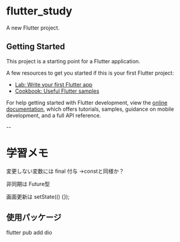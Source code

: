 # flutter_study

A new Flutter project.

## Getting Started

This project is a starting point for a Flutter application.

A few resources to get you started if this is your first Flutter project:

- [Lab: Write your first Flutter app](https://docs.flutter.dev/get-started/codelab)
- [Cookbook: Useful Flutter samples](https://docs.flutter.dev/cookbook)

For help getting started with Flutter development, view the
[online documentation](https://docs.flutter.dev/), which offers tutorials,
samples, guidance on mobile development, and a full API reference.

--
# 学習メモ

変更しない変数には final 付与
 ->constと同様か？

非同期は Future型

画面更新は
    setState(() {});



## 使用パッケージ
flutter pub add dio